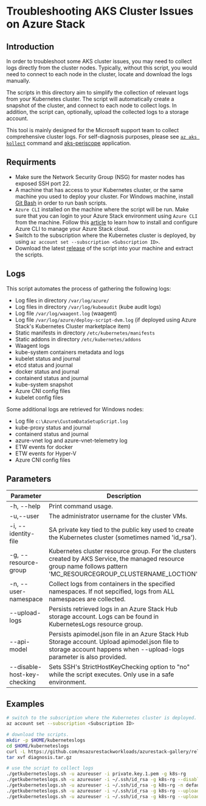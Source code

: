 # Troubleshooting AKS Cluster Issues on Azure Stack

## Introduction
In order to troubleshoot some AKS cluster issues, you may need to collect logs directly from the cluster nodes. Typically, without this script, you would need to connect to each node in the cluster, locate and download the logs manually.

The scripts in this directory aim to simplify the collection of relevant logs from your Kubernetes cluster. The script will automatically create a snapshot of the cluster, and connect to each node to collect logs. In addition, the script can, optionally, upload the collected logs to a storage account.

This tool is mainly designed for the Microsoft support team to collect comprehensive cluster logs. For self-diagnosis purposes, please see [`az aks kollect`](https://docs.microsoft.com/en-us/cli/azure/aks?view=azure-cli-latest#az_aks_kollect) command and [aks-periscope](https://github.com/Azure/aks-periscope) application.

## Requirments
- Make sure the Network Security Group (NSG) for master nodes has exposed SSH port 22.
- A machine that has access to your Kubernetes cluster, or the same machine you used to deploy your cluster. For Windows machine, install [Git Bash](https://gitforwindows.org/) in order to run bash scripts.
- `Azure CLI` installed on the machine where the script will be run. Make sure that you can login to your Azure Stack environment using `Azure CLI` from the machine. Follow this [article](https://docs.microsoft.com/azure-stack/user/azure-stack-version-profiles-azurecli2) to learn how to install and configure Azure CLI to manage your Azure Stack cloud.
- Switch to the subscription where the Kubernetes cluster is deployed, by using `az account set --subscription <Subscription ID>`.
- Download the latest [release](https://github.com/msazurestackworkloads/azurestack-gallery/releases) of the script into your machine and extract the scripts.

## Logs
This script automates the process of gathering the following logs:

- Log files in directory `/var/log/azure/`
- Log files in directory `/var/log/kubeaudit` (kube audit logs)
- Log file `/var/log/waagent.log` (waagent)
- Log file `/var/log/azure/deploy-script-dvm.log` (if deployed using Azure Stack's Kubernetes Cluster marketplace item)
- Static manifests in directory `/etc/kubernetes/manifests`
- Static addons in directory `/etc/kubernetes/addons`
- Waagent logs
- kube-system containers metadata and logs
- kubelet status and journal
- etcd status and journal
- docker status and journal
- containerd status and journal
- kube-system snapshot
- Azure CNI config files
- kubelet config files

Some additional logs are retrieved for Windows nodes:

 - Log file `c:\Azure\CustomDataSetupScript.log`
 - kube-proxy status and journal
 - containerd status and journal
 - azure-vnet log and azure-vnet-telemetry log
 - ETW events for docker
 - ETW events for Hyper-V
 - Azure CNI config files

## Parameters
| Parameter                   | Description                                                                                                                                                            | Required | Example                                          |
|-----------------------------|------------------------------------------------------------------------------------------------------------------------------------------------------------------------|----------|--------------------------------------------------|
| -h, --help                  | Print command usage.                                                                                                                                                   | no       |                                                  |
| -u,--user                   | The administrator username for the cluster VMs.                                                                                                                        | yes      | azureuser (default value)                        |
| -i, --identity-file         | SA private key tied to the public key used to create the Kubernetes cluster (sometimes named 'id_rsa').                                                                | yes      | /rsa.pem (Putty)<br>~/.ssh/id_rsa (SSH)          |
| -g, --resource-group        | Kubernetes cluster resource group. For the clusters created by AKS Service, the managed resource group name follows pattern 'MC_RESOURCEGROUP_CLUSTERNAME_LOCTION'.    | yes      | k8sresourcegroup<br>MC_AKSRP_k8scluster1_redmond |
| -n, --user-namespace        | Collect logs from containers in the specified namespaces. If not sepcified, logs from ALL namespaces are collected.                                                    | no       | monitoring                                       |
| --upload-logs               | Persists retrieved logs in an Azure Stack Hub storage account. Logs can be found in KubernetesLogs resource group.                                                     | no       |                                                  |
| --api-model                 | Persists apimodel.json file in an Azure Stack Hub Storage account. Upload apimodel.json file to storage account happens when --upload-logs parameter is also provided. | no       | ./apimodel.json                                  |
| --disable-host-key-checking | Sets SSH's StrictHostKeyChecking option to "no" while the script executes. Only use in a safe environment.                                                             | no       |                                                  |

## Examples
```bash
# switch to the subscription where the Kubernetes cluster is deployed.
az account set --subscription <Subscription ID>

# download the scripts.
mkdir -p $HOME/kuberneteslogs
cd $HOME/kuberneteslogs
curl -L https://github.com/msazurestackworkloads/azurestack-gallery/releases/download/diagnosis-v1.1.0/diagnosis-v1.1.0.tar.gz -o diagnosis.tar.gz
tar xvf diagnosis.tar.gz

# use the script to collect logs
./getkuberneteslogs.sh -u azureuser -i private.key.1.pem -g k8s-rg
./getkuberneteslogs.sh -u azureuser -i ~/.ssh/id_rsa -g k8s-rg --disable-host-key-checking
./getkuberneteslogs.sh -u azureuser -i ~/.ssh/id_rsa -g k8s-rg -n default -n monitoring
./getkuberneteslogs.sh -u azureuser -i ~/.ssh/id_rsa -g k8s-rg --upload-logs --api-model clusterDefinition.json
./getkuberneteslogs.sh -u azureuser -i ~/.ssh/id_rsa -g k8s-rg --upload-logs
```
